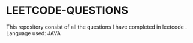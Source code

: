# LEETCODE-QUESTIONS
This repository consist of all the questions I have completed in leetcode .
Language used: JAVA
